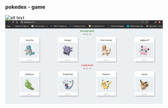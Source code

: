 ### pokedex - game 
![alt text](http://url/to/img.png)
![alt text](https://github.com/Prasannashri/Pokedex_game_react/blob/master/pokedex-output.JPG?raw=true)
